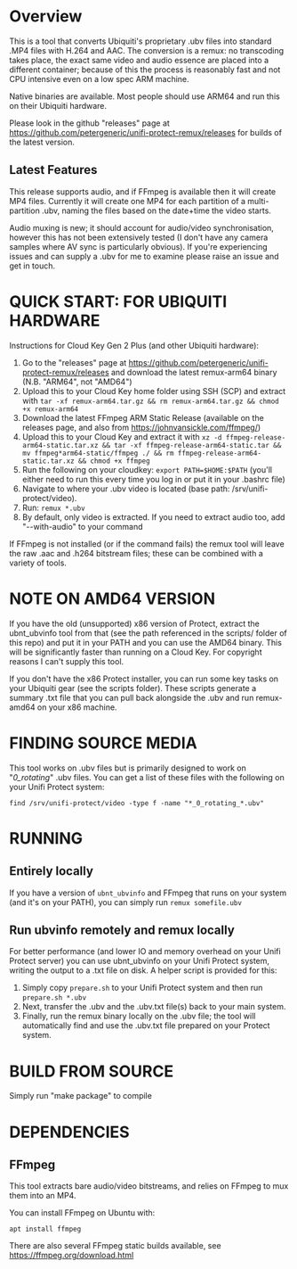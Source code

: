 Overview
========

This is a tool that converts Ubiquiti's proprietary .ubv files into standard .MP4 files with H.264 and AAC. The conversion is a remux: no transcoding takes place, the exact same video and audio essence are placed into a different container; because of this the process is reasonably fast and not CPU intensive even on a low spec ARM machine.

Native binaries are available. Most people should use ARM64 and run this on their Ubiquiti hardware.

Please look in the github "releases" page at https://github.com/petergeneric/unifi-protect-remux/releases for builds of the latest version.

Latest Features
---------------
This release supports audio, and if FFmpeg is available then it will create MP4 files. Currently it will create one MP4 for each partition of a multi-partition .ubv, naming the files based on the date+time the video starts.

Audio muxing is new; it should account for audio/video synchronisation, however this has not been extensively tested (I don't have any camera samples where AV sync is particularly obvious). If you're experiencing issues and can supply a .ubv for me to examine please raise an issue and get in touch.

QUICK START: FOR UBIQUITI HARDWARE
=================================
Instructions for Cloud Key Gen 2 Plus (and other Ubiquiti hardware):

1. Go to the "releases" page at https://github.com/petergeneric/unifi-protect-remux/releases and download the latest remux-arm64 binary (N.B. "ARM64", not "AMD64")
2. Upload this to your Cloud Key home folder using SSH (SCP) and extract with ```tar -xf remux-arm64.tar.gz && rm remux-arm64.tar.gz && chmod +x remux-arm64```
3. Download the latest FFmpeg ARM Static Release (available on the releases page, and also from https://johnvansickle.com/ffmpeg/)
4. Upload this to your Cloud Key and extract it with ```xz -d ffmpeg-release-arm64-static.tar.xz && tar -xf ffmpeg-release-arm64-static.tar && mv ffmpeg*arm64-static/ffmpeg ./ && rm ffmpeg-release-arm64-static.tar.xz && chmod +x ffmpeg```
5. Run the following on your cloudkey: ```export PATH=$HOME:$PATH``` (you'll either need to run this every time you log in or put it in your .bashrc file)
6. Navigate to where your .ubv video is located (base path: /srv/unifi-protect/video).
7. Run: ```remux *.ubv```
8. By default, only video is extracted. If you need to extract audio too, add "--with-audio" to your command

If FFmpeg is not installed (or if the command fails) the remux tool will leave the raw .aac and .h264 bitstream files; these can be combined with a variety of tools. 

NOTE ON AMD64 VERSION
================================

If you have the old (unsupported) x86 version of Protect, extract the ubnt_ubvinfo tool from that (see the path referenced in the scripts/ folder of this repo) and put it in your PATH and you can use the AMD64 binary. This will be significantly faster than running on a Cloud Key. For copyright reasons I can't supply this tool.

If you don't have the x86 Protect installer, you can run some key tasks on your Ubiquiti gear (see the scripts folder). These scripts generate a summary .txt file that you can pull back alongside the .ubv and run remux-amd64 on your x86 machine.


FINDING SOURCE MEDIA
====================

This tool works on .ubv files but is primarily designed to work on "_0_rotating_" .ubv files. You can get a list of these files with the following on your Unifi Protect system:

```
find /srv/unifi-protect/video -type f -name "*_0_rotating_*.ubv"
```

RUNNING
=======

Entirely locally
----------------

If you have a version of ```ubnt_ubvinfo``` and FFmpeg that runs on your system (and it's on your PATH), you can simply run ```remux somefile.ubv```

Run ubvinfo remotely and remux locally
--------------------------------------

For better performance (and lower IO and memory overhead on your Unifi Protect server) you can use ubnt_ubvinfo on your Unifi Protect system, writing the output to a .txt file on disk.
A helper script is provided for this:

1. Simply copy ```prepare.sh``` to your Unifi Protect system and then run ```prepare.sh *.ubv```
2. Next, transfer the .ubv and the .ubv.txt file(s) back to your main system.
3. Finally, run the remux binary locally on the .ubv file; the tool will automatically find and use the .ubv.txt file prepared on your Protect system.


BUILD FROM SOURCE
=================

Simply run "make package" to compile


DEPENDENCIES
============

FFmpeg
------
This tool extracts bare audio/video bitstreams, and relies on FFmpeg to mux them into an MP4.

You can install FFmpeg on Ubuntu with:

```
apt install ffmpeg
```

There are also several FFmpeg static builds available, see https://ffmpeg.org/download.html
